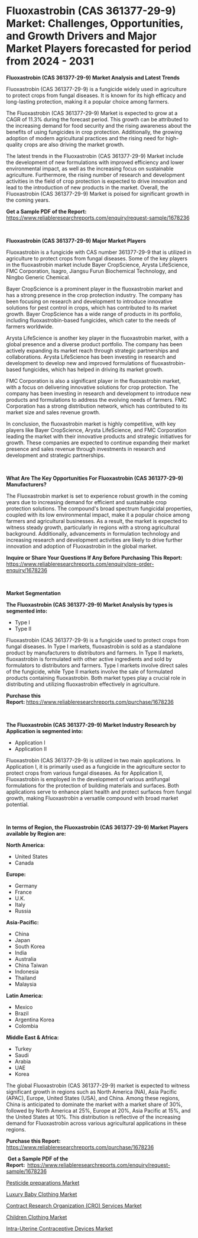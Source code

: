 <p><h1>Fluoxastrobin (CAS 361377-29-9) Market: Challenges, Opportunities, and Growth Drivers and Major Market Players forecasted for period from 2024 - 2031</h1></p><p><strong>Fluoxastrobin (CAS 361377-29-9) Market Analysis and Latest Trends</strong></p>
<p><p>Fluoxastrobin (CAS 361377-29-9) is a fungicide widely used in agriculture to protect crops from fungal diseases. It is known for its high efficacy and long-lasting protection, making it a popular choice among farmers.</p><p>The Fluoxastrobin (CAS 361377-29-9) Market is expected to grow at a CAGR of 11.3% during the forecast period. This growth can be attributed to the increasing demand for food security and the rising awareness about the benefits of using fungicides in crop protection. Additionally, the growing adoption of modern agricultural practices and the rising need for high-quality crops are also driving the market growth.</p><p>The latest trends in the Fluoxastrobin (CAS 361377-29-9) Market include the development of new formulations with improved efficiency and lower environmental impact, as well as the increasing focus on sustainable agriculture. Furthermore, the rising number of research and development activities in the field of crop protection is expected to drive innovation and lead to the introduction of new products in the market. Overall, the Fluoxastrobin (CAS 361377-29-9) Market is poised for significant growth in the coming years.</p></p>
<p><strong>Get a Sample PDF of the Report:&nbsp;</strong> <a href="https://www.reliableresearchreports.com/enquiry/request-sample/1678236">https://www.reliableresearchreports.com/enquiry/request-sample/1678236</a></p>
<p>&nbsp;</p>
<p><strong>Fluoxastrobin (CAS 361377-29-9) Major Market Players</strong></p>
<p><p>Fluoxastrobin is a fungicide with CAS number 361377-29-9 that is utilized in agriculture to protect crops from fungal diseases. Some of the key players in the fluoxastrobin market include Bayer CropScience, Arysta LifeScience, FMC Corporation, Isagro, Jiangsu Furun Biochemical Technology, and Ningbo Generic Chemical.</p><p>Bayer CropScience is a prominent player in the fluoxastrobin market and has a strong presence in the crop protection industry. The company has been focusing on research and development to introduce innovative solutions for pest control in crops, which has contributed to its market growth. Bayer CropScience has a wide range of products in its portfolio, including fluoxastrobin-based fungicides, which cater to the needs of farmers worldwide.</p><p>Arysta LifeScience is another key player in the fluoxastrobin market, with a global presence and a diverse product portfolio. The company has been actively expanding its market reach through strategic partnerships and collaborations. Arysta LifeScience has been investing in research and development to develop new and improved formulations of fluoxastrobin-based fungicides, which has helped in driving its market growth.</p><p>FMC Corporation is also a significant player in the fluoxastrobin market, with a focus on delivering innovative solutions for crop protection. The company has been investing in research and development to introduce new products and formulations to address the evolving needs of farmers. FMC Corporation has a strong distribution network, which has contributed to its market size and sales revenue growth.</p><p>In conclusion, the fluoxastrobin market is highly competitive, with key players like Bayer CropScience, Arysta LifeScience, and FMC Corporation leading the market with their innovative products and strategic initiatives for growth. These companies are expected to continue expanding their market presence and sales revenue through investments in research and development and strategic partnerships.</p></p>
<p>&nbsp;</p>
<p><strong>What Are The Key Opportunities For Fluoxastrobin (CAS 361377-29-9) Manufacturers?</strong></p>
<p><p>The Fluoxastrobin market is set to experience robust growth in the coming years due to increasing demand for efficient and sustainable crop protection solutions. The compound's broad spectrum fungicidal properties, coupled with its low environmental impact, make it a popular choice among farmers and agricultural businesses. As a result, the market is expected to witness steady growth, particularly in regions with a strong agricultural background. Additionally, advancements in formulation technology and increasing research and development activities are likely to drive further innovation and adoption of Fluoxastrobin in the global market.</p></p>
<p><strong>Inquire or Share Your Questions If Any Before Purchasing This Report:</strong> <a href="https://www.reliableresearchreports.com/enquiry/pre-order-enquiry/1678236">https://www.reliableresearchreports.com/enquiry/pre-order-enquiry/1678236</a></p>
<p>&nbsp;</p>
<p><strong>Market Segmentation</strong></p>
<p><strong>The Fluoxastrobin (CAS 361377-29-9) Market Analysis by types is segmented into:</strong></p>
<p><ul><li>Type I</li><li>Type II</li></ul></p>
<p><p>Fluoxastrobin (CAS 361377-29-9) is a fungicide used to protect crops from fungal diseases. In Type I markets, fluoxastrobin is sold as a standalone product by manufacturers to distributors and farmers. In Type II markets, fluoxastrobin is formulated with other active ingredients and sold by formulators to distributors and farmers. Type I markets involve direct sales of the fungicide, while Type II markets involve the sale of formulated products containing fluoxastrobin. Both market types play a crucial role in distributing and utilizing fluoxastrobin effectively in agriculture.</p></p>
<p><strong>Purchase this Report:&nbsp;</strong><a href="https://www.reliableresearchreports.com/purchase/1678236">https://www.reliableresearchreports.com/purchase/1678236</a></p>
<p>&nbsp;</p>
<p><strong>The Fluoxastrobin (CAS 361377-29-9) Market Industry Research by Application is segmented into:</strong></p>
<p><ul><li>Application I</li><li>Application II</li></ul></p>
<p><p>Fluoxastrobin (CAS 361377-29-9) is utilized in two main applications. In Application I, it is primarily used as a fungicide in the agriculture sector to protect crops from various fungal diseases. As for Application II, Fluoxastrobin is employed in the development of various antifungal formulations for the protection of building materials and surfaces. Both applications serve to enhance plant health and protect surfaces from fungal growth, making Fluoxastrobin a versatile compound with broad market potential.</p></p>
<p>&nbsp;</p>
<p><strong>In terms of Region, the Fluoxastrobin (CAS 361377-29-9) Market Players available by Region are:</strong></p>
<p>
    <p> <strong> North America: </strong>
        <ul>
            <li>United States</li>
            <li>Canada</li>
        </ul>
        </p> 
    <p> <strong> Europe: </strong>
        <ul>
            <li>Germany</li>
            <li>France</li>
            <li>U.K.</li>
            <li>Italy</li>
            <li>Russia</li>
        </ul>
        </p> 
    <p> <strong> Asia-Pacific: </strong>
        <ul>
            <li>China</li>
            <li>Japan</li>
            <li>South Korea</li>
            <li>India</li>
            <li>Australia</li>
            <li>China Taiwan</li>
            <li>Indonesia</li>
            <li>Thailand</li>
            <li>Malaysia</li>
        </ul>
        </p> 
    <p> <strong> Latin America: </strong>
        <ul>
            <li>Mexico</li>
            <li>Brazil</li>
            <li>Argentina Korea</li>
            <li>Colombia</li>
        </ul>
        </p> 
    <p> <strong> Middle East & Africa: </strong>
        <ul>
            <li>Turkey</li>
            <li>Saudi</li>
            <li>Arabia</li>
            <li>UAE</li>
            <li>Korea</li>
        </ul>
    </p>
    </p>
<p><p>The global Fluoxastrobin (CAS 361377-29-9) market is expected to witness significant growth in regions such as North America (NA), Asia Pacific (APAC), Europe, United States (USA), and China. Among these regions, China is anticipated to dominate the market with a market share of 30%, followed by North America at 25%, Europe at 20%, Asia Pacific at 15%, and the United States at 10%. This distribution is reflective of the increasing demand for Fluoxastrobin across various agricultural applications in these regions.</p></p>
<p><strong>Purchase this Report: </strong><a href="https://www.reliableresearchreports.com/purchase/1678236">https://www.reliableresearchreports.com/purchase/1678236</a></p>
<p>&nbsp;<strong>Get a Sample PDF of the Report:&nbsp;&nbsp;</strong><a href="https://www.reliableresearchreports.com/enquiry/request-sample/1678236">https://www.reliableresearchreports.com/enquiry/request-sample/1678236</a></p>
<p><strong></strong></p>
<p><p><a href="https://github.com/antony131rp/Market-Research-Report-List-2/blob/main/pesticide-preparations-market.md">Pesticide preparations Market</a></p><p><a href="https://issuu.com/reportprime-2/docs/luxury-baby-clothing-market-size-2030.pptx">Luxury Baby Clothing Market</a></p><p><a href="https://medium.com/@vanessachurchill767/contract-research-organization-cro-services-market-outlook-industry-overview-and-forecast-2024-40e9b879ec2d">Contract Research Organization (CRO) Services Market</a></p><p><a href="https://issuu.com/reportprime-2/docs/children-clothing-market-size-2030.pptx">Children Clothing Market</a></p><p><a href="https://github.com/cecuraprangm/Market-Research-Report-List-1/blob/main/intra-uterine-contraceptive-devices-market.md">Intra-Uterine Contraceptive Devices Market</a></p></p>